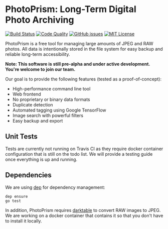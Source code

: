 PhotoPrism: Long-Term Digital Photo Archiving
=============================================

[![Build Status](https://travis-ci.org/photoprism/photoprism.png?branch=master)][ci]
[![Code Quality](https://goreportcard.com/badge/github.com/photoprism/photoprism)][code quality]
[![GitHub issues](https://img.shields.io/github/issues/photoprism/photoprism.svg)][issues]
[![MIT License](https://img.shields.io/badge/license-MIT-blue.svg)][license]

[ci]: https://travis-ci.org/photoprism/photoprism
[code quality]: https://travis-ci.org/photoprism/photoprism
[issues]: https://github.com/photoprism/photoprism/issues
[license]: https://github.com/photoprism/photoprism/blob/master/LICENSE

PhotoPrism is a free tool for managing large amounts of
JPEG and RAW photos. All data is intentionally stored in the file system for easy
backup and reliable long-term accessibility.

**Note: This software is still pre-alpha and under active development.
You're welcome to join our team.**

Our goal is to provide the following features (tested as a proof-of-concept):

- High-performance command line tool
- Web frontend
- No proprietary or binary data formats
- Duplicate detection
- Automated tagging using Google TensorFlow
- Image search with powerful filters
- Easy backup and export

Unit Tests
----------

Tests are currently not running on Travis CI as they require
docker container configuration that is still on the todo list. We
will provide a testing guide once everything is up and running.

Dependencies
------------
We are using [dep](https://github.com/golang/dep) for dependency management:

```
dep ensure
go test
```

In addition, PhotoPrism requires [darktable](https://www.darktable.org/) to convert RAW images to JPEG.
We are working on a docker container that contains it so that you don't have to install it locally.